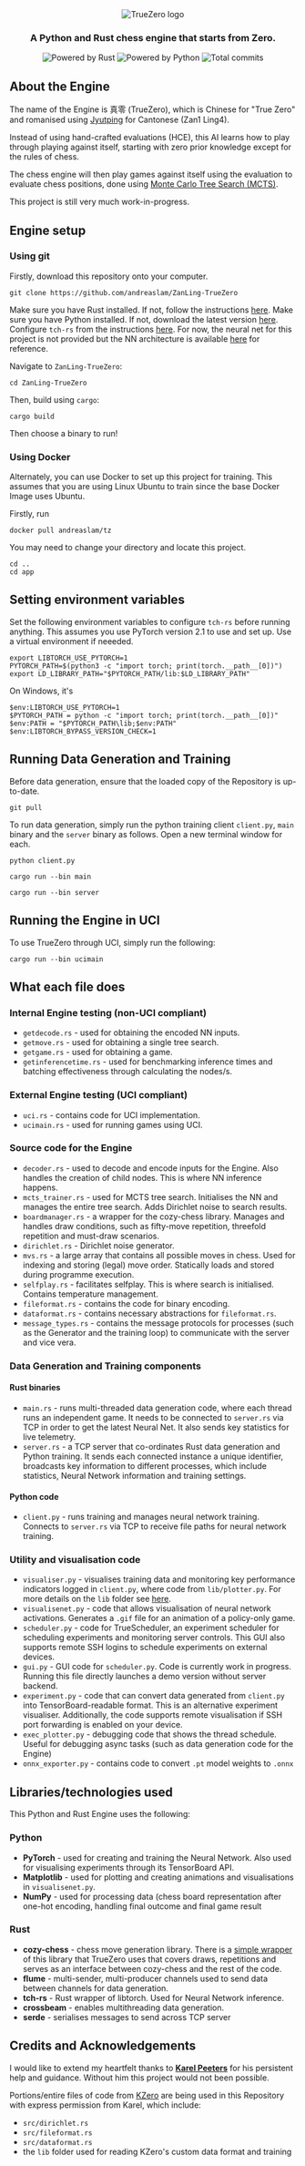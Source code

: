 
<div align="center">

<img src="https://github.com/andreaslam/ZanLing-TrueZero/blob/main/TrueZero.png" alt="TrueZero logo">

### A Python and Rust chess engine that starts from Zero.
<img src="https://img.shields.io/badge/Powered%20by-Rust-b7410e" alt="Powered by Rust">
<img src="https://img.shields.io/badge/Powered%20by-Python-306998" alt="Powered by Python">
<img src="https://badgen.net/github/commits/andreaslam/ZanLing-TrueZero/main" alt="Total commits">
</div>

## About the Engine 
The name of the Engine is 真零 (TrueZero), which is Chinese for "True Zero" and romanised using [Jyutping](https://en.wikipedia.org/wiki/Jyutping) for Cantonese (Zan1 Ling4).

Instead of using hand-crafted evaluations (HCE), this AI learns how to play through playing against itself, starting with zero prior knowledge except for the rules of chess.

The chess engine will then play games against itself using the evaluation to evaluate chess positions, done using [Monte Carlo Tree Search (MCTS)](https://en.wikipedia.org/wiki/Monte_Carlo_tree_search).

This project is still very much work-in-progress.

## Engine setup

### Using git

Firstly, download this repository onto your computer. 

```
git clone https://github.com/andreaslam/ZanLing-TrueZero
```

Make sure you have Rust installed. If not, follow the instructions [here](https://doc.rust-lang.org/book/ch01-01-installation.html). 
Make sure you have Python installed. If not, download the latest version [here]([https://doc.rust-lang.org/book/ch01-01-installation.html](https://www.python.org/downloads/)). 
Configure `tch-rs` from the instructions [here](https://github.com/LaurentMazare/tch-rs/blob/main/README.md). For now, the neural net for this project is not provided but the NN architecture is available [here](https://github.com/andreaslam/ZanLing-TrueZero/blob/main/network.py) for reference.

Navigate to `ZanLing-TrueZero`:

```
cd ZanLing-TrueZero
```

Then, build using `cargo`:

```
cargo build
```

Then choose a binary to run!

### Using Docker

Alternately, you can use Docker to set up this project for training. This assumes that you are using Linux Ubuntu to train since the base Docker Image uses Ubuntu. 

Firstly, run

```
docker pull andreaslam/tz
```
You may need to change your directory and locate this project.
```
cd ..
cd app
```

## Setting environment variables


Set the following environment variables to configure `tch-rs` before running anything. This assumes you use PyTorch version 2.1 to use and set up. Use a virtual environment if neeeded. 

```
export LIBTORCH_USE_PYTORCH=1
PYTORCH_PATH=$(python3 -c "import torch; print(torch.__path__[0])")
export LD_LIBRARY_PATH="$PYTORCH_PATH/lib:$LD_LIBRARY_PATH"
```

On Windows, it's
```
$env:LIBTORCH_USE_PYTORCH=1
$PYTORCH_PATH = python -c "import torch; print(torch.__path__[0])"
$env:PATH = "$PYTORCH_PATH\lib;$env:PATH"
$env:LIBTORCH_BYPASS_VERSION_CHECK=1
```

## Running Data Generation and Training

Before data generation, ensure that the loaded copy of the Repository is up-to-date.

```
git pull
```

To run data generation, simply run the python training client `client.py`, `main` binary and the `server` binary as follows. Open a new terminal window for each.

```
python client.py
```

```
cargo run --bin main 
```

```
cargo run --bin server
```

## Running the Engine in UCI

To use TrueZero through UCI, simply run the following:

```
cargo run --bin ucimain
```

## What each file does

### Internal Engine testing (non-UCI compliant)
- `getdecode.rs` - used for obtaining the encoded NN inputs.
- `getmove.rs` - used for obtaining a single tree search.
- `getgame.rs` - used for obtaining a game.
- `getinferencetime.rs` - used for benchmarking inference times and batching effectiveness through calculating the nodes/s.

### External Engine testing (UCI compliant)
- `uci.rs` - contains code for UCI implementation.
- `ucimain.rs` - used for running games using UCI.

### Source code for the Engine
- `decoder.rs` - used to decode and encode inputs for the Engine. Also handles the creation of child nodes. This is where NN inference happens.
- `mcts_trainer.rs` - used for MCTS tree search. Initialises the NN and manages the entire tree search. Adds Dirichlet noise to search results.
- `boardmanager.rs` - a wrapper for the cozy-chess library. Manages and handles draw conditions, such as fifty-move repetition, threefold repetition and must-draw scenarios.
- `dirichlet.rs` - Dirichlet noise generator.
- `mvs.rs` - a large array that contains all possible moves in chess. Used for indexing and storing (legal) move order. Statically loads and stored during programme execution.
- `selfplay.rs` - facilitates selfplay. This is where search is initialised. Contains temperature management.
- `fileformat.rs` - contains the code for binary encoding.
- `dataformat.rs` - contains necessary abstractions for `fileformat.rs`.
- `message_types.rs` - contains the message protocols for processes (such as the Generator and the training loop) to communicate with the server and vice vera.

### Data Generation and Training components

#### Rust binaries
- `main.rs` - runs multi-threaded data generation code, where each thread runs an independent game. It needs to be connected to `server.rs` via TCP in order to get the latest Neural Net. It also sends key statistics for live telemetry.
- `server.rs` - a TCP server that co-ordinates Rust data generation and Python training. It sends each connected instance a unique identifier, broadcasts key information to different processes, which include statistics, Neural Network information and training settings.

#### Python code

- `client.py` - runs training and manages neural network training. Connects to `server.rs` via TCP to receive file paths for neural network training.

### Utility and visualisation code

- `visualiser.py` - visualises training data and monitoring key performance indicators logged in `client.py`, where code from `lib/plotter.py`. For more details on the `lib` folder see [here](https://github.com/andreaslam/ZanLing-TrueZero?tab=readme-ov-file#credits-and-acknowledgements).
- `visualisenet.py` - code that allows visualisation of neural network activations. Generates a `.gif` file for an animation of a policy-only game.
- `scheduler.py` - code for TrueScheduler, an experiment scheduler for scheduling experiments and monitoring server controls. This GUI also supports remote SSH logins to schedule experiments on external devices. 
- `gui.py` - GUI code for `scheduler.py`. Code is currently work in progress. Running this file directly launches a demo version without server backend.
- `experiment.py` - code that can convert data generated from `client.py` into TensorBoard-readable format. This is an alternative experiment visualiser. Additionally, the code supports remote visualisation if SSH port forwarding is enabled on your device.
- `exec_plotter.py` - debugging code that shows the thread schedule. Useful for debugging async tasks (such as data generation code for the Engine)
- `onnx_exporter.py` - contains code to convert `.pt` model weights to `.onnx`

## Libraries/technologies used 
This Python and Rust Engine uses the following:
### Python 

- **PyTorch** - used for creating and training the Neural Network. Also used for visualising experiments through its TensorBoard API.
- **Matplotlib** - used for plotting and creating animations and visualisations in `visualisenet.py`. 
- **NumPy** - used for processing data (chess board representation after one-hot encoding, handling final outcome and final game result

### Rust

- **cozy-chess** - chess move generation library. There is a [simple wrapper](https://github.com/andreaslam/ZanLing-TrueZero/blob/main/src/boardmanager.rs) of this library that TrueZero uses that covers draws, repetitions and serves as an interface between cozy-chess and the rest of the code.
- **flume** - multi-sender, multi-producer channels used to send data between channels for data generation.
- **tch-rs** - Rust wrapper of libtorch. Used for Neural Network inference.
- **crossbeam** - enables multithreading data generation.
- **serde** - serialises messages to send across TCP server


## Credits and Acknowledgements

I would like to extend my heartfelt thanks to **[Karel Peeters](https://github.com/KarelPeeters)** for his persistent help and guidance. Without him this project would not been possible. 

Portions/entire files of code from [KZero](https://github.com/KarelPeeters/kZero) are being used in this Repository with express permission from Karel, which include:

- `src/dirichlet.rs`
- `src/fileformat.rs`
- `src/dataformat.rs`
- the `lib` folder used for reading KZero's custom data format and training


